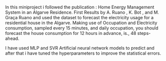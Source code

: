In this miniproject i followed the publication : Home Energy Management System in an Algarve Residence. First Results by A. Ruano , K. Bot , and M. Graça Ruano and used the dataset to
forecast the electricity usage for a residential house in the Algarve. Making use of Occupation and Electricity consumption, sampled every 15 minutes, 
and daily occupation, you should forecast the house consumption for 12 hours in advance, is., 48 steps-ahead.

I have used MLP and SVR Artificial neural network models to predict and after that i have tuned the hyperparameters to improve the statistical errors.
